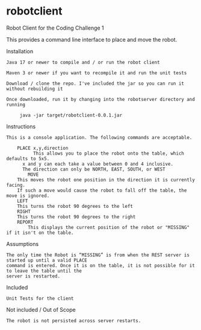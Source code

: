 # robotclient

Robot Client for the Coding Challenge 1


This provides a command line interface to place and move the robot.

Installation

	Java 17 or newer to compile and / or run the robot client

	Maven 3 or newer if you want to recompile it and run the unit tests

	Download / clone the repo. I've included the jar so you can run it without rebuilding it

	Once downloaded, run it by changing into the robotserver directory and running 

	     java -jar target/robotclient-0.0.1.jar


Instructions

	This is a console application. The following commands are acceptable.

	    PLACE x,y,direction
	    	  This allows you to place the robot onto the table, which defaults to 5x5.
		  x and y can each take a value between 0 and 4 inclusive.
		  The direction can only be NORTH, EAST, SOUTH, or WEST
            MOVE
		This moves the robot one position in the direction it is currently facing.
		If such a move would cause the robot to fall off the table, the move is ignored.
	    LEFT
		This turns the robot 90 degrees to the left
	    RIGHT
		This turns the robot 90 degrees to the right
	    REPORT
	        This displays the current position of the robot or "MISSING" if it isn't on the table.
		

Assumptions

	The only time the Robot is “MISSING” is from when the REST server is started up until a valid PLACE
	command is entered. Once it is on the table, it is not possible for it to leave the table until the
	server is restarted.


Included

	Unit Tests for the client 


Not included / Out of Scope

	The robot is not persisted across server restarts. 

